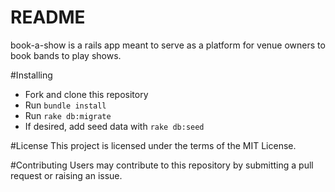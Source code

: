 # README

book-a-show is a rails app meant to serve as a platform for venue owners to book bands to play shows.

#Installing
- Fork and clone this repository
- Run `bundle install`
- Run `rake db:migrate`
- If desired, add seed data with `rake db:seed`

#License
This project is licensed under the terms of the MIT License.

#Contributing
Users may contribute to this repository by submitting a pull request or raising an issue.
